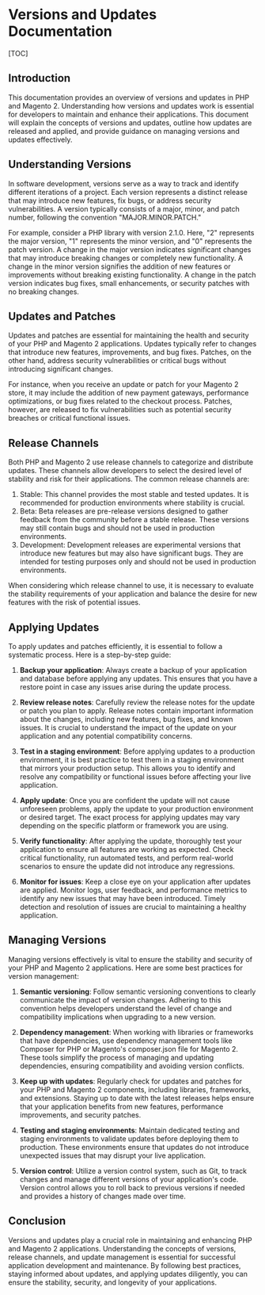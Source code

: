 # Versions and Updates Documentation

[TOC]

## Introduction

This documentation provides an overview of versions and updates in PHP and Magento 2. Understanding how versions and
updates work is essential for developers to maintain and enhance their applications. This document will explain the
concepts of versions and updates, outline how updates are released and applied, and provide guidance on managing
versions and updates effectively.

## Understanding Versions

In software development, versions serve as a way to track and identify different iterations of a project. Each version
represents a distinct release that may introduce new features, fix bugs, or address security vulnerabilities. A version
typically consists of a major, minor, and patch number, following the convention "MAJOR.MINOR.PATCH."

For example, consider a PHP library with version 2.1.0. Here, "2" represents the major version, "1" represents the minor
version, and "0" represents the patch version. A change in the major version indicates significant changes that may
introduce breaking changes or completely new functionality. A change in the minor version signifies the addition of new
features or improvements without breaking existing functionality. A change in the patch version indicates bug fixes,
small enhancements, or security patches with no breaking changes.

## Updates and Patches

Updates and patches are essential for maintaining the health and security of your PHP and Magento 2 applications.
Updates typically refer to changes that introduce new features, improvements, and bug fixes. Patches, on the other hand,
address security vulnerabilities or critical bugs without introducing significant changes.

For instance, when you receive an update or patch for your Magento 2 store, it may include the addition of new payment
gateways, performance optimizations, or bug fixes related to the checkout process. Patches, however, are released to fix
vulnerabilities such as potential security breaches or critical functional issues.

## Release Channels

Both PHP and Magento 2 use release channels to categorize and distribute updates. These channels allow developers to
select the desired level of stability and risk for their applications. The common release channels are:

1. Stable: This channel provides the most stable and tested updates. It is recommended for production environments where
   stability is crucial.
2. Beta: Beta releases are pre-release versions designed to gather feedback from the community before a stable release.
   These versions may still contain bugs and should not be used in production environments.
3. Development: Development releases are experimental versions that introduce new features but may also have significant
   bugs. They are intended for testing purposes only and should not be used in production environments.

When considering which release channel to use, it is necessary to evaluate the stability requirements of your
application and balance the desire for new features with the risk of potential issues.

## Applying Updates

To apply updates and patches efficiently, it is essential to follow a systematic process. Here is a step-by-step guide:

1. **Backup your application**: Always create a backup of your application and database before applying any updates.
   This ensures that you have a restore point in case any issues arise during the update process.

2. **Review release notes**: Carefully review the release notes for the update or patch you plan to apply. Release notes
   contain important information about the changes, including new features, bug fixes, and known issues. It is crucial
   to understand the impact of the update on your application and any potential compatibility concerns.

3. **Test in a staging environment**: Before applying updates to a production environment, it is best practice to test
   them in a staging environment that mirrors your production setup. This allows you to identify and resolve any
   compatibility or functional issues before affecting your live application.

4. **Apply update**: Once you are confident the update will not cause unforeseen problems, apply the update to your
   production environment or desired target. The exact process for applying updates may vary depending on the specific
   platform or framework you are using.

5. **Verify functionality**: After applying the update, thoroughly test your application to ensure all features are
   working as expected. Check critical functionality, run automated tests, and perform real-world scenarios to ensure
   the update did not introduce any regressions.

6. **Monitor for issues**: Keep a close eye on your application after updates are applied. Monitor logs, user feedback,
   and performance metrics to identify any new issues that may have been introduced. Timely detection and resolution of
   issues are crucial to maintaining a healthy application.

## Managing Versions

Managing versions effectively is vital to ensure the stability and security of your PHP and Magento 2 applications. Here
are some best practices for version management:

1. **Semantic versioning**: Follow semantic versioning conventions to clearly communicate the impact of version changes.
   Adhering to this convention helps developers understand the level of change and compatibility implications when
   upgrading to a new version.

2. **Dependency management**: When working with libraries or frameworks that have dependencies, use dependency
   management tools like Composer for PHP or Magento's composer.json file for Magento 2. These tools simplify the
   process of managing and updating dependencies, ensuring compatibility and avoiding version conflicts.

3. **Keep up with updates**: Regularly check for updates and patches for your PHP and Magento 2 components, including
   libraries, frameworks, and extensions. Staying up to date with the latest releases helps ensure that your application
   benefits from new features, performance improvements, and security patches.

4. **Testing and staging environments**: Maintain dedicated testing and staging environments to validate updates before
   deploying them to production. These environments ensure that updates do not introduce unexpected issues that may
   disrupt your live application.

5. **Version control**: Utilize a version control system, such as Git, to track changes and manage different versions of
   your application's code. Version control allows you to roll back to previous versions if needed and provides a
   history of changes made over time.

## Conclusion

Versions and updates play a crucial role in maintaining and enhancing PHP and Magento 2 applications. Understanding the
concepts of versions, release channels, and update management is essential for successful application development and
maintenance. By following best practices, staying informed about updates, and applying updates diligently, you can
ensure the stability, security, and longevity of your applications.
